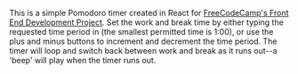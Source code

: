 This is a simple Pomodoro timer created in React for [FreeCodeCamp's Front End Development Project](https://www.freecodecamp.org/learn/front-end-development-libraries/front-end-development-libraries-projects/build-a-25--5-clock). Set the work and break time by either typing the requested time period in (the smallest permitted time is 1:00), or use the plus and minus buttons to increment and decrement the time period. The timer will loop and switch back between work and break as it runs out--a 'beep' will play when the timer runs out.  
